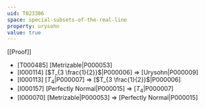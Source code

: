 ```yaml
---
uid: T023306
space: special-subsets-of-the-real-line
property: urysohn
value: true
---
```

[[Proof]]

* [T000485] [Metrizable|P000053]
* [I000114] [$T_{3 \frac{1}{2}}$|P000006] => [Urysohn|P000009]
* [I000113] [$T_4$|P000007] => [$T_{3 \frac{1}{2}}$|P000006]
* [I000157] [Perfectly Normal|P000015] => [$T_4$|P000007]
* [I000070] [Metrizable|P000053] => [Perfectly Normal|P000015]

